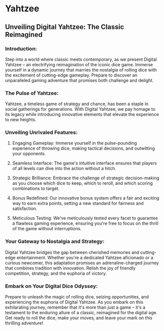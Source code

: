 # Yahtzee
## Unveiling Digital Yahtzee: The Classic Reimagined

### Introduction:
Step into a world where classic meets contemporary, as we present Digital Yahtzee – an electrifying reimagination of the iconic dice game. Immerse yourself in a dynamic journey that marries the nostalgia of rolling dice with the excitement of cutting-edge gameplay. Prepare to discover an unparalleled gaming adventure that promises both challenge and delight.

### The Pulse of Yahtzee:
Yahtzee, a timeless game of strategy and chance, has been a staple in social gatherings for generations. With Digital Yahtzee, we pay homage to its legacy while introducing innovative elements that elevate the experience to new heights.

### Unveiling Unrivaled Features:

1. Engaging Gameplay: Immerse yourself in the pulse-pounding experience of throwing dice, making tactical decisions, and outwitting your opponents.

2. Seamless Interface: The game's intuitive interface ensures that players of all levels can dive into the action without a hitch.

3. Strategic Brilliance: Embrace the challenge of strategic decision-making as you choose which dice to keep, which to reroll, and which scoring combinations to target.

4. Bonus Redefined: Our innovative bonus system offers a fair and exciting way to earn extra points, setting a new standard for fairness and satisfaction.

5. Meticulous Testing: We've meticulously tested every facet to guarantee a flawless gaming experience, ensuring you're free to focus on the thrill of the game without interruptions.

### Your Gateway to Nostalgia and Strategy:
Digital Yahtzee bridges the gap between cherished memories and cutting-edge entertainment. Whether you're a dedicated Yahtzee aficionado or a curious newcomer, this adaptation promises an adrenaline-charged journey that combines tradition with innovation. Relish the joy of friendly competition, strategy, and the euphoria of victory.

### Embark on Your Digital Dice Odyssey:
Prepare to unleash the magic of rolling dice, seizing opportunities, and experiencing the euphoria of Digital Yahtzee. As you embark on this exhilarating journey, remember that it's more than just a game – it's a testament to the enduring allure of a classic, reimagined for the digital age. Get ready to roll the dice, make your moves, and leave your mark on this thrilling adventure!
